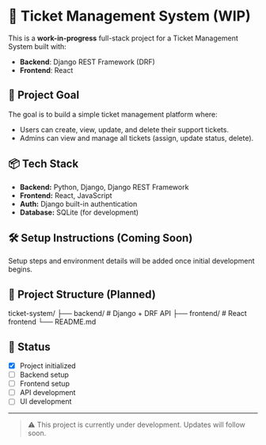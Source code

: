 # 🎫 Ticket Management System (WIP)

This is a **work-in-progress** full-stack project for a Ticket Management System built with:

- **Backend**: Django REST Framework (DRF)
- **Frontend**: React

## 📌 Project Goal

The goal is to build a simple ticket management platform where:

- Users can create, view, update, and delete their support tickets.
- Admins can view and manage all tickets (assign, update status, delete).

## 📦 Tech Stack

- **Backend:** Python, Django, Django REST Framework
- **Frontend:** React, JavaScript
- **Auth:** Django built-in authentication
- **Database:** SQLite (for development)

## 🛠️ Setup Instructions (Coming Soon)

Setup steps and environment details will be added once initial development begins.

## 📂 Project Structure (Planned)

ticket-system/
├── backend/ # Django + DRF API
├── frontend/ # React frontend
└── README.md




## 🚧 Status

- [x] Project initialized
- [ ] Backend setup
- [ ] Frontend setup
- [ ] API development
- [ ] UI development

---

> ⚠️ This project is currently under development. Updates will follow soon.

